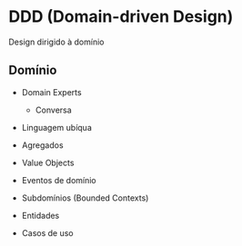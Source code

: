 # DDD (Domain-driven Design)
Design dirigido à domínio

## Domínio
- Domain Experts
  - Conversa

- Linguagem ubíqua

- Agregados
- Value Objects
- Eventos de domínio
- Subdomínios (Bounded Contexts)
- Entidades
- Casos de uso
